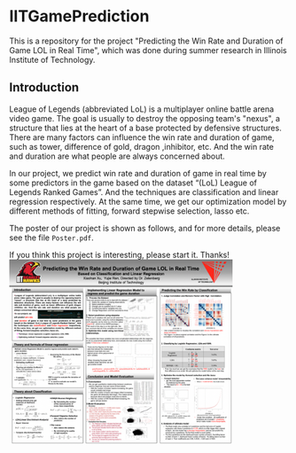 # IITGamePrediction

This is a repository for the project "Predicting the Win Rate and Duration of Game LOL in Real Time", which was done during summer research in Illinois Institute of Technology.

## Introduction 

League of Legends (abbreviated LoL) is a multiplayer online battle arena video game. The goal is usually to destroy the opposing team's "nexus", a structure that lies at the heart of a base protected by defensive structures. There are many factors can influence the win rate and duration of game, such as tower, difference of gold, dragon ,inhibitor, etc. And the win rate and duration are what people are always concerned about.

In our project, we predict win rate and duration of game in real time by some predictors in the game based on the dataset “(LoL) League of Legends Ranked Games”. And the techniques are classification and linear regression respectively. At the same time, we get our optimization model by different methods of fitting, forward stepwise selection, lasso etc.

The poster of our project is shown as follows, and for more details, please see the file `Poster.pdf`.

If you think this project is interesting, please start it. Thanks!
<img src="poster.png" align=center width="80%">


